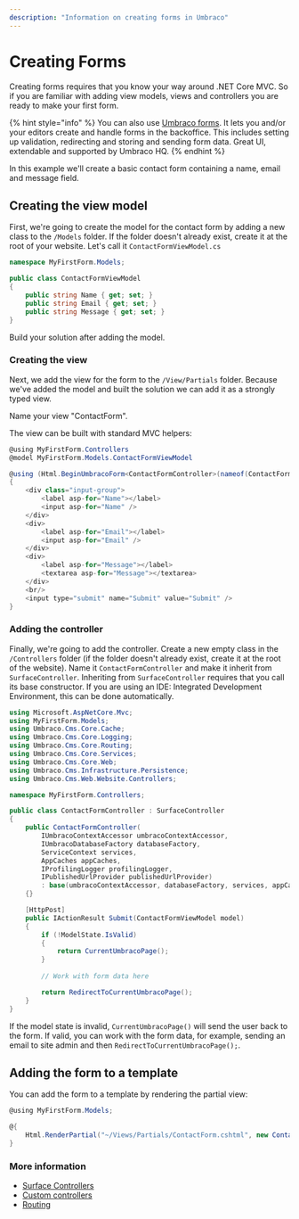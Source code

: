```yaml
---
description: "Information on creating forms in Umbraco"
---
```



# Creating Forms

Creating forms requires that you know your way around .NET Core MVC. So if you are familiar with adding view models, views and controllers you are ready to make your first form.

{% hint style="info" %}
You can also use [Umbraco forms](https://umbraco.com/products/add-ons/forms/). It lets you and/or your editors create and handle forms in the backoffice. This includes setting up validation, redirecting and storing and sending form data. Great UI, extendable and supported by Umbraco HQ.
{% endhint %}

In this example we'll create a basic contact form containing a name, email and message field.

## Creating the view model

First, we're going to create the model for the contact form by adding a new class to the `/Models` folder. If the folder doesn't already exist, create it at the root of your website. Let's call it `ContactFormViewModel.cs`

```csharp
namespace MyFirstForm.Models;

public class ContactFormViewModel 
{
    public string Name { get; set; }
    public string Email { get; set; }
    public string Message { get; set; }
}
```

Build your solution after adding the model.

### Creating the view

Next, we add the view for the form to the `/View/Partials` folder. Because we've added the model and built the solution we can add it as a strongly typed view.

Name your view "ContactForm".

The view can be built with standard MVC helpers:

```csharp
@using MyFirstForm.Controllers
@model MyFirstForm.Models.ContactFormViewModel

@using (Html.BeginUmbracoForm<ContactFormController>(nameof(ContactFormController.Submit)))
{
    <div class="input-group">
        <label asp-for="Name"></label>
        <input asp-for="Name" />
    </div>
    <div>
        <label asp-for="Email"></label>
        <input asp-for="Email" />
    </div>
    <div>
        <label asp-for="Message"></label>
        <textarea asp-for="Message"></textarea>
    </div>
    <br/>
    <input type="submit" name="Submit" value="Submit" />
}
```

### Adding the controller

Finally, we're going to add the controller. Create a new empty class in the `/Controllers` folder (if the folder doesn't already exist, create it at the root of the website). Name it `ContactFormController` and make it inherit from `SurfaceController`. Inheriting from `SurfaceController` requires that you call its base constructor. If you are using an IDE: Integrated Development Environment, this can be done automatically.

```csharp
using Microsoft.AspNetCore.Mvc;
using MyFirstForm.Models;
using Umbraco.Cms.Core.Cache;
using Umbraco.Cms.Core.Logging; 
using Umbraco.Cms.Core.Routing;
using Umbraco.Cms.Core.Services;
using Umbraco.Cms.Core.Web;
using Umbraco.Cms.Infrastructure.Persistence;
using Umbraco.Cms.Web.Website.Controllers;

namespace MyFirstForm.Controllers;

public class ContactFormController : SurfaceController
{
    public ContactFormController(
        IUmbracoContextAccessor umbracoContextAccessor,
        IUmbracoDatabaseFactory databaseFactory,
        ServiceContext services,
        AppCaches appCaches,
        IProfilingLogger profilingLogger,
        IPublishedUrlProvider publishedUrlProvider) 
        : base(umbracoContextAccessor, databaseFactory, services, appCaches, profilingLogger, publishedUrlProvider)
    {}

    [HttpPost]
    public IActionResult Submit(ContactFormViewModel model)
    {
        if (!ModelState.IsValid)
        {
            return CurrentUmbracoPage();
        }
        
        // Work with form data here

        return RedirectToCurrentUmbracoPage();
    }
}
```

If the model state is invalid, `CurrentUmbracoPage()` will send the user back to the form. If valid, you can work with the form data, for example, sending an email to site admin and then `RedirectToCurrentUmbracoPage();`.

## Adding the form to a template

You can add the form to a template by rendering the partial view:

```csharp
@using MyFirstForm.Models;

@{
    Html.RenderPartial("~/Views/Partials/ContactForm.cshtml", new ContactFormViewModel());
}
```

### More information

- [Surface Controllers](../../reference/routing/surface-controllers/README.md)
- [Custom controllers](../../reference/routing/custom-controllers.md)
- [Routing](../../reference/routing/README.md)
